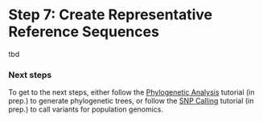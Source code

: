 # Step 7: Create Representative Reference Sequences

tbd

### Next steps
To get to the next steps, either follow the [Phylogenetic Analysis](https://github.com/scrameri/CaptureAl/blob/master/tutorial/bsub/SNP_calling.md) tutorial (in prep.) to generate phylogenetic trees, or follow the [SNP Calling](https://github.com/scrameri/CaptureAl/blob/master/tutorial/bsub/SNP_calling.md) tutorial (in prep.) to call variants for population genomics.
